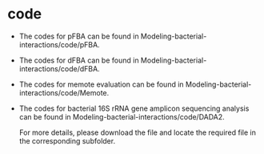 # code

- The codes for pFBA can be found in Modeling-bacterial-interactions/code/pFBA.

- The codes for dFBA can be found in Modeling-bacterial-interactions/code/dFBA.

- The codes for memote evaluation can be found in Modeling-bacterial-interactions/code/Memote.

- The codes for bacterial 16S rRNA gene amplicon sequencing analysis can be found in Modeling-bacterial-interactions/code/DADA2.




  For more details, please download the file and locate the required file in the corresponding subfolder.  
